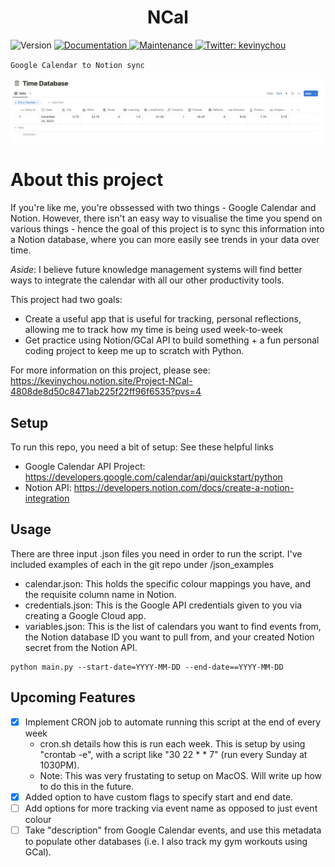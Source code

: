 <h1 align="center"> NCal </h1>
<p>
  <img alt="Version" src="https://img.shields.io/badge/version-1.0-blue.svg?cacheSeconds=2592000" />
  <a href="https://github.com/vectara/vectara-ingest#readme" target="_blank">
    <img alt="Documentation" src="https://img.shields.io/badge/documentation-no-red.svg" />
  </a>
  <a href="https://github.com/vectara/vectara-ingest/graphs/commit-activity" target="_blank">
    <img alt="Maintenance" src="https://img.shields.io/badge/Maintained%3F-no-red.svg" />
  </a>
  <a href="https://twitter.com/kevinychou" target="_blank">
    <img alt="Twitter: kevinychou" src="https://img.shields.io/twitter/follow/kevinychou.svg?style=social" />
  </a>
</p>

`Google Calendar to Notion sync`

<p align="center">
  <img style="max-width: 100%;" alt="notion image" src="img/notion_image.png"/>
</p>

# About this project
If you're like me, you're obssessed with two things - Google Calendar and Notion. However, there isn't an easy way to visualise the time you spend on various things - hence the goal of this project is to sync this information into a Notion database, where you can more easily see trends in your data over time.

*Aside*: I believe future knowledge management systems will find better ways to integrate the calendar with all our other productivity tools.

This project had two goals:
- Create a useful app that is useful for tracking, personal reflections, allowing me to track how my time is being used week-to-week
- Get practice using Notion/GCal API to build something + a fun personal coding project to keep me up to scratch with Python.

For more information on this project, please see: https://kevinychou.notion.site/Project-NCal-4808de8d50c8471ab225f22ff96f6535?pvs=4

## Setup
To run this repo, you need a bit of setup: See these helpful links
- Google Calendar API Project: https://developers.google.com/calendar/api/quickstart/python
- Notion API: https://developers.notion.com/docs/create-a-notion-integration

## Usage
There are three input .json files you need in order to run the script. I've included examples of each in the git repo under /json_examples
- calendar.json: This holds the specific colour mappings you have, and the requisite column name in Notion.
- credentials.json: This is the Google API credentials given to you via creating a Google Cloud app.
- variables.json: This is the list of calendars you want to find events from, the Notion database ID you want to pull from, and your created Notion secret from the Notion API.

```
python main.py --start-date=YYYY-MM-DD --end-date==YYYY-MM-DD 
```

## Upcoming Features
- [X] Implement CRON job to automate running this script at the end of every week
  - cron.sh details how this is run each week. This is setup by using "crontab -e", with a script like "30 22 * * 7" (run every Sunday at 1030PM).
  - Note: This was very frustating to setup on MacOS. Will write up how to do this in the future.
- [X] Added option to have custom flags to specify start and end date.
- [ ] Add options for more tracking via event name as opposed to just event colour
- [ ] Take "description" from Google Calendar events, and use this metadata to populate other databases (i.e. I also track my gym workouts using GCal).